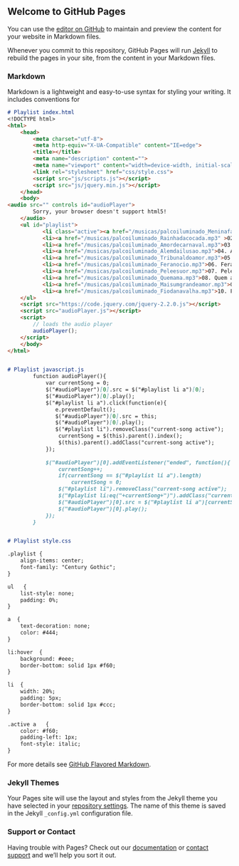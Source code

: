 ## Welcome to GitHub Pages


You can use the [editor on GitHub](https://github.com/JulianaMariaSousaMesquita/plasylist01/edit/main/docs/index.md) to maintain and preview the content for your website in Markdown files.

Whenever you commit to this repository, GitHub Pages will run [Jekyll](https://jekyllrb.com/) to rebuild the pages in your site, from the content in your Markdown files.

### Markdown

Markdown is a lightweight and easy-to-use syntax for styling your writing. It includes conventions for

```markdown
# Playlist index.html
<!DOCTYPE html>
<html>
    <head>
        <meta charset="utf-8">
        <meta http-equiv="X-UA-Compatible" content="IE=edge">
        <title></title>
        <meta name="description" content="">
        <meta name="viewport" content="width=device-width, initial-scale=1">
        <link rel="stylesheet" href="css/style.css">
        <script src="js/scripts.js"></script>
        <script src="js/jquery.min.js"></script>
    </head>
    <body>
<audio src="" controls id="audioPlayer">
        Sorry, your browser doesn't support html5!
    </audio>
    <ul id="playlist">
           <li class="active"><a href="/musicas/palcoiluminado_Meninafaceira.mp3">01. Menina Faceira</a></li>
           <li><a href="/musicas/palcoiluminado_Rainhadacocada.mp3" >02. Rainha da Cocada</a></li>
           <li><a href="/musicas/palcoiluminado_Amordecarnaval.mp3">03. Amor de Carnaval</a></li>
           <li><a href="/musicas/palcoiluminado_Alemdailusao.mp3">04. Além da Ilusão</a></li>
           <li><a href="/musicas/palcoiluminado_Tribunaldoamor.mp3">05. Tibunal do Amor</a></li>
           <li><a href="/musicas/palcoiluminado_Feranocio.mp3">06. Fera no Cio</a></li>
           <li><a href="/musicas/palcoiluminado_Peleesuor.mp3">07. Pele e suor</a></li>
           <li><a href="/musicas/palcoiluminado_Quemama.mp3">08. Quem amar</a></li>
           <li><a href="/musicas/palcoiluminado_Maisumgrandeamor.mp3">09. Mais um grande amor</a></li>
           <li><a href="/musicas/palcoiluminado_Fiodanavalha.mp3">10. Fio da navalhar</a></li>
    </ul>
    <script src="https://code.jquery.com/jquery-2.2.0.js"></script>
    <script src="audioPlayer.js"></script>
    <script>
        // loads the audio player
        audioPlayer();
    </script>
    </body>
</html>


# Playlist javascript.js
        function audioPlayer(){
            var currentSong = 0;
            $("#audioPlayer")[0].src = $("#playlist li a")[0];            
            $("#audioPlayer")[0].play();          
            $("#playlist li a").click(function(e){
               e.preventDefault();                
               $("#audioPlayer")[0].src = this;           
               $("#audioPlayer")[0].play();
               $("#playlist li").removeClass("current-song active");             
                currentSong = $(this).parent().index();
                $(this).parent().addClass("current-song active");                
            });
            
            $("#audioPlayer")[0].addEventListener("ended", function(){
                currentSong++;
                if(currentSong == $("#playlist li a").length)
                    currentSong = 0;
                $("#playlist li").removeClass("current-song active");
                $("#playlist li:eq("+currentSong+")").addClass("current-song active");
                $("#audioPlayer")[0].src = $("#playlist li a")[currentSong].href;
                $("#audioPlayer")[0].play();
            });
        }


# Playlist style.css

.playlist {
    align-items: center;
    font-family: "Century Gothic";
} 

ul   {
    list-style: none;
    padding: 0%;    
}

a  {
    text-decoration: none;
    color: #444;
}

li:hover  {
    background: #eee;
    border-bottom: solid 1px #f60;
}

li  {
    width: 20%;
    padding: 5px;
    border-bottom: solid 1px #ccc;
} 

.active a   {
    color: #f60;
    padding-left: 1px;
    font-style: italic;
}

```

For more details see [GitHub Flavored Markdown](https://guides.github.com/features/mastering-markdown/).

### Jekyll Themes

Your Pages site will use the layout and styles from the Jekyll theme you have selected in your [repository settings](https://github.com/JulianaMariaSousaMesquita/plasylist01/settings/pages). The name of this theme is saved in the Jekyll `_config.yml` configuration file.

### Support or Contact

Having trouble with Pages? Check out our [documentation](https://docs.github.com/categories/github-pages-basics/) or [contact support](https://support.github.com/contact) and we’ll help you sort it out.
